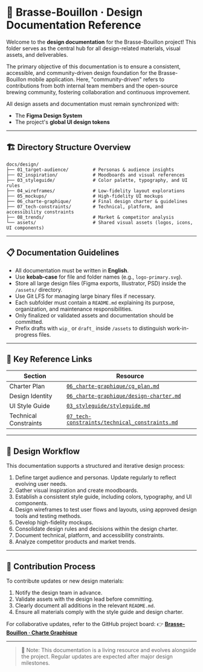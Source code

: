 # 📑 Brasse-Bouillon · Design Documentation Reference

Welcome to the **design documentation** for the Brasse-Bouillon project! This folder serves as the central hub for all design-related materials, visual assets, and deliverables.

The primary objective of this documentation is to ensure a consistent, accessible, and community-driven design foundation for the Brasse-Bouillon mobile application. Here, "community-driven" refers to contributions from both internal team members and the open-source brewing community, fostering collaboration and continuous improvement.

All design assets and documentation must remain synchronized with:

* The **Figma Design System**
* The project's **global UI design tokens**

---

## 🏗️ Directory Structure Overview

```text
docs/design/
├── 01_target-audience/         # Personas & audience insights
├── 02_inspiration/             # Moodboards and visual references
├── 03_styleguide/              # Color palette, typography, and UI rules
├── 04_wireframes/              # Low-fidelity layout explorations
├── 05_mockups/                 # High-fidelity UI mockups
├── 06_charte-graphique/        # Final design charter & guidelines
├── 07_tech-constraints/        # Technical, platform, and accessibility constraints
├── 08_trends/                  # Market & competitor analysis
└── assets/                     # Shared visual assets (logos, icons, UI components)
```

---

## 📋 Documentation Guidelines

* All documentation must be written in **English**.
* Use **kebab-case** for file and folder names (e.g., `logo-primary.svg`).
* Store all large design files (Figma exports, Illustrator, PSD) inside the `/assets/` directory.
* Use Git LFS for managing large binary files if necessary.
* Each subfolder must contain a `README.md` explaining its purpose, organization, and maintenance responsibilities.
* Only finalized or validated assets and documentation should be committed.
* Prefix drafts with `wip_` or `draft_` inside `/assets` to distinguish work-in-progress files.

---

## 🔗 Key Reference Links

| Section               | Resource                                                                                         |
| --------------------- | ------------------------------------------------------------------------------------------------ |
| Charter Plan          | [`06_charte-graphique/cg_plan.md`](./06_charte-graphique/cg_plan.md)                             |
| Design Identity       | [`06_charte-graphique/design-charter.md`](./06_charte-graphique/design-charter.md)               |
| UI Style Guide        | [`03_styleguide/styleguide.md`](./03_styleguide/styleguide.md)                                   |
| Technical Constraints | [`07_tech-constraints/technical_constraints.md`](./07_tech-constraints/technical_constraints.md) |

---

## 🚀 Design Workflow

This documentation supports a structured and iterative design process:

1. Define target audience and personas. Update regularly to reflect evolving user needs.
2. Gather visual inspiration and create moodboards.
3. Establish a consistent style guide, including colors, typography, and UI components.
4. Design wireframes to test user flows and layouts, using approved design tools and testing methods.
5. Develop high-fidelity mockups.
6. Consolidate design rules and decisions within the design charter.
7. Document technical, platform, and accessibility constraints.
8. Analyze competitor products and market trends.

---

## 📢 Contribution Process

To contribute updates or new design materials:

1. Notify the design team in advance.
2. Validate assets with the design lead before committing.
3. Clearly document all additions in the relevant `README.md`.
4. Ensure all materials comply with the style guide and design charter.

For collaborative updates, refer to the GitHub project board:
👉 **[Brasse-Bouillon · Charte Graphique](https://github.com/ton-org/brasse-bouillon/projects)**

---

> 🌟 Note: This documentation is a living resource and evolves alongside the project. Regular updates are expected after major design milestones.
